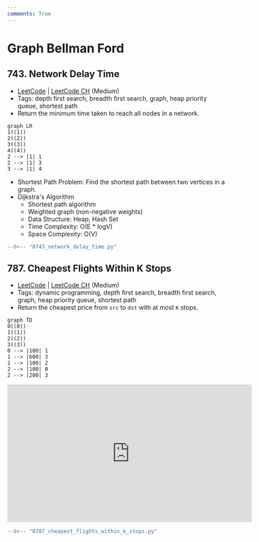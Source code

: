 ```yaml
---
comments: True
---
```


# Graph Bellman Ford

## 743. Network Delay Time

-   [LeetCode](https://leetcode.com/problems/network-delay-time/) | [LeetCode CH](https://leetcode.cn/problems/network-delay-time/) (Medium)
-   Tags: depth first search, breadth first search, graph, heap priority queue, shortest path
-   Return the minimum time taken to reach all nodes in a network.

```mermaid
graph LR
1((1))
2((2))
3((3))
4((4))
2 --> |1| 1
2 --> |1| 3
3 --> |1| 4
```

-   Shortest Path Problem: Find the shortest path between two vertices in a graph.
-   Dijkstra's Algorithm
    -   Shortest path algorithm
    -   Weighted graph (non-negative weights)
    -   Data Structure: Heap; Hash Set
    -   Time Complexity: O(E \* logV)
    -   Space Complexity: O(V)

```python
--8<-- "0743_network_delay_time.py"
```

## 787. Cheapest Flights Within K Stops

-   [LeetCode](https://leetcode.com/problems/cheapest-flights-within-k-stops/) | [LeetCode CH](https://leetcode.cn/problems/cheapest-flights-within-k-stops/) (Medium)
-   Tags: dynamic programming, depth first search, breadth first search, graph, heap priority queue, shortest path
-   Return the cheapest price from `src` to `dst` with at most `K` stops.

```mermaid
graph TD
0((0))
1((1))
2((2))
3((3))
0 --> |100| 1
1 --> |600| 3
1 --> |100| 2
2 --> |100| 0
2 --> |200| 3
```

<iframe width="560" height="315" src="https://www.youtube.com/embed/5eIK3zUdYmE?si=aBR0VbHXTgNuVlGz" title="YouTube video player" frameborder="0" allow="accelerometer; autoplay; clipboard-write; encrypted-media; gyroscope; picture-in-picture; web-share" referrerpolicy="strict-origin-when-cross-origin" allowfullscreen></iframe>

```python
--8<-- "0787_cheapest_flights_within_k_stops.py"
```
